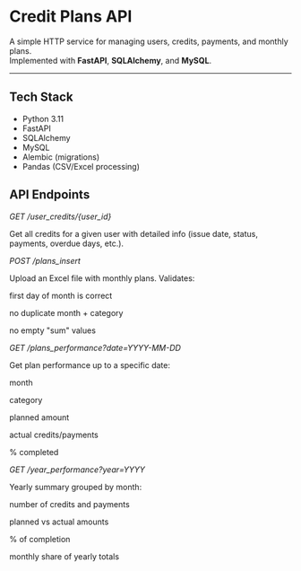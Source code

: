# Credit Plans API

A simple HTTP service for managing users, credits, payments, and monthly plans.  
Implemented with **FastAPI**, **SQLAlchemy**, and **MySQL**.  

---

## Tech Stack
- Python 3.11
- FastAPI
- SQLAlchemy
- MySQL
- Alembic (migrations)
- Pandas (CSV/Excel processing)

## API Endpoints
*GET /user_credits/{user_id}*

Get all credits for a given user with detailed info (issue date, status, payments, overdue days, etc.).

*POST /plans_insert*

Upload an Excel file with monthly plans.
Validates:

first day of month is correct

no duplicate month + category

no empty "sum" values

*GET /plans_performance?date=YYYY-MM-DD*

Get plan performance up to a specific date:

month

category

planned amount

actual credits/payments

% completed

*GET /year_performance?year=YYYY*

Yearly summary grouped by month:

number of credits and payments

planned vs actual amounts

% of completion

monthly share of yearly totals